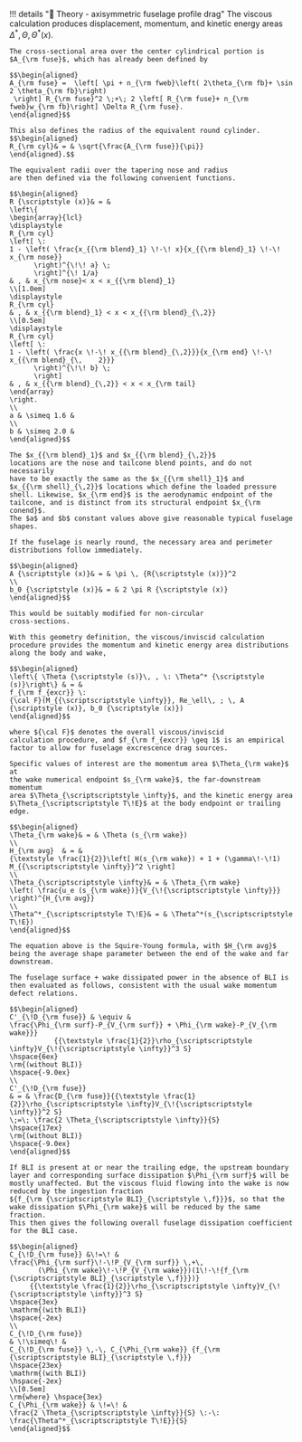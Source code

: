 !!! details "📖 Theory - axisymmetric fuselage profile drag" 
    The viscous calculation
    produces displacement, momentum, and kinetic energy areas
    $\Delta^*, \Theta, \Theta^* {\scriptstyle (x)}$.

    The cross-sectional area over the center cylindrical portion is
    $A_{\rm fuse}$, which has already been defined by

    $$\begin{aligned}
    A_{\rm fuse} =  \left[ \pi + n_{\rm fweb}\left( 2\theta_{\rm fb}+ \sin 2 \theta_{\rm fb}\right) 
     \right] R_{\rm fuse}^2 \;+\; 2 \left[ R_{\rm fuse}+ n_{\rm fweb}w_{\rm fb}\right] \Delta R_{\rm fuse}.
    \end{aligned}$$ 

    This also defines the radius of the equivalent round cylinder. 
    $$\begin{aligned}
    R_{\rm cyl}& = & \sqrt{\frac{A_{\rm fuse}}{\pi}}
    \end{aligned}.$$ 
    
    The equivalent radii over the tapering nose and radius
    are then defined via the following convenient functions.
    
    $$\begin{aligned}
    R {\scriptstyle (x)}& = &
    \left\{
    \begin{array}{lcl}
    \displaystyle
    R_{\rm cyl}
    \left[ \: 
    1 - \left( \frac{x_{{\rm blend}_1} \!-\! x}{x_{{\rm blend}_1} \!-\! x_{\rm nose}} 
          \right)^{\!\! a} \;
          \right]^{\! 1/a}
    & , & x_{\rm nose}< x < x_{{\rm blend}_1} 
    \\[1.0em]
    \displaystyle
    R_{\rm cyl}
    & , & x_{{\rm blend}_1} < x < x_{{\rm blend}_{\,2}}
    \\[0.5em]
    \displaystyle
    R_{\rm cyl}
    \left[ \:
    1 - \left( \frac{x \!-\! x_{{\rm blend}_{\,2}}}{x_{\rm end} \!-\! x_{{\rm blend}_{\,    2}}} 
          \right)^{\!\! b} \;
          \right]
    & , & x_{{\rm blend}_{\,2}} < x < x_{\rm tail}
    \end{array}
    \right.
    \\
    a & \simeq 1.6 &
    \\
    b & \simeq 2.0 &
    \end{aligned}$$

    The $x_{{\rm blend}_1}$ and $x_{{\rm blend}_{\,2}}$
    locations are the nose and tailcone blend points, and do not necessarily
    have to be exactly the same as the $x_{{\rm shell}_1}$ and
    $x_{{\rm shell}_{\,2}}$ locations which define the loaded pressure
    shell. Likewise, $x_{\rm end}$ is the aerodynamic endpoint of the
    tailcone, and is distinct from its structural endpoint $x_{\rm conend}$.
    The $a$ and $b$ constant values above give reasonable typical fuselage
    shapes.
    
    If the fuselage is nearly round, the necessary area and perimeter
    distributions follow immediately. 

    $$\begin{aligned}
    A {\scriptstyle (x)}& = & \pi \, {R{\scriptstyle (x)}}^2
    \\
    b_0 {\scriptstyle (x)}& = & 2 \pi R {\scriptstyle (x)}
    \end{aligned}$$ 
    
    This would be suitably modified for non-circular
    cross-sections.
    
    With this geometry definition, the viscous/inviscid calculation
    procedure provides the momentum and kinetic energy area distributions
    along the body and wake,

    $$\begin{aligned}
    \left\{ \Theta {\scriptstyle (s)}\, , \: \Theta^* {\scriptstyle (s)}\right\} & = &
    f_{\rm f_{excr}} \:
    {\cal F}(M_{{\scriptscriptstyle \infty}}, Re_\ell\, ; \, A {\scriptstyle (x)}, b_0 {\scriptstyle (x)})
    \end{aligned}$$ 
    
    where ${\cal F}$ denotes the overall viscous/inviscid
    calculation procedure, and $f_{\rm f_{excr}} \geq 1$ is an empirical
    factor to allow for fuselage excrescence drag sources.
    
    Specific values of interest are the momentum area $\Theta_{\rm wake}$ at
    the wake numerical endpoint $s_{\rm wake}$, the far-downstream momentum
    area $\Theta_{\scriptscriptstyle \infty}$, and the kinetic energy area
    $\Theta_{\scriptscriptstyle T\!E}$ at the body endpoint or trailing
    edge. 

    $$\begin{aligned}
    \Theta_{\rm wake}& = & \Theta (s_{\rm wake}) 
    \\
    H_{\rm avg}  & = & 
    {\textstyle \frac{1}{2}}\left[ H(s_{\rm wake}) + 1 + (\gamma\!-\!1) M_{{\scriptscriptstyle \infty}}^2 \right]
    \\
    \Theta_{\scriptscriptstyle \infty}& = & \Theta_{\rm wake}
    \left( \frac{u_e (s_{\rm wake})}{V_{\!{\scriptscriptstyle \infty}}} \right)^{H_{\rm avg}} 
    \\
    \Theta^*_{\scriptscriptstyle T\!E}& = & \Theta^*(s_{\scriptscriptstyle T\!E}) 
    \end{aligned}$$ 
    
    The equation above is the Squire-Young formula, with $H_{\rm avg}$
    being the average shape parameter between the end of the wake and far
    downstream.
    
    The fuselage surface + wake dissipated power in the absence of BLI is
    then evaluated as follows, consistent with the usual wake momentum defect relations. 

    $$\begin{aligned}
    C'_{\!D_{\rm fuse}} & \equiv &
    \frac{\Phi_{\rm surf}-P_{V_{\rm surf}} + \Phi_{\rm wake}-P_{V_{\rm wake}}}
               {{\textstyle \frac{1}{2}}\rho_{\scriptscriptstyle \infty}V_{\!{\scriptscriptstyle \infty}}^3 S} 
    \hspace{6ex}
    \rm{(without BLI)}
    \hspace{-9.0ex}
    \\
    C'_{\!D_{\rm fuse}}
    & = & \frac{D_{\rm fuse}}{{\textstyle \frac{1}{2}}\rho_{\scriptscriptstyle \infty}V_{\!{\scriptscriptstyle \infty}}^2 S}
    \;=\; \frac{2 \Theta_{\scriptscriptstyle \infty}}{S} 
    \hspace{17ex}
    \rm{(without BLI)}
    \hspace{-9.0ex}
    \end{aligned}$$
    
    If BLI is present at or near the trailing edge, the upstream boundary
    layer and corresponding surface dissipation $\Phi_{\rm surf}$ will be
    mostly unaffected. But the viscous fluid flowing into the wake is now
    reduced by the ingestion fraction
    ${f_{\rm {\scriptscriptstyle BLI}_{\scriptstyle \,f}}}$, so that the
    wake dissipation $\Phi_{\rm wake}$ will be reduced by the same fraction.
    This then gives the following overall fuselage dissipation coefficient
    for the BLI case. 

    $$\begin{aligned}
    C_{\!D_{\rm fuse}} &\!=\! &
    \frac{\Phi_{\rm surf}\!-\!P_{V_{\rm surf}} \,+\, 
           (\Phi_{\rm wake}\!-\!P_{V_{\rm wake}})(1\!-\!{f_{\rm {\scriptscriptstyle BLI}_{\scriptstyle \,f}}})}
         {{\textstyle \frac{1}{2}}\rho_{\scriptscriptstyle \infty}V_{\!{\scriptscriptstyle \infty}}^3 S} 
    \hspace{3ex}
    \mathrm{(with BLI)}
    \hspace{-2ex}
    \\
    C_{\!D_{\rm fuse}} 
    & \!\simeq\! &
    C_{\!D_{\rm fuse}} \,-\, C_{\Phi_{\rm wake}} {f_{\rm {\scriptscriptstyle BLI}_{\scriptstyle \,f}}}
    \hspace{23ex}
    \mathrm{(with BLI)}
    \hspace{-2ex}
    \\[0.5em]
    \rm{where} \hspace{3ex}
    C_{\Phi_{\rm wake}} & \!=\! & 
    \frac{2 \Theta_{\scriptscriptstyle \infty}}{S} \:-\: \frac{\Theta^*_{\scriptscriptstyle T\!E}}{S} 
    \end{aligned}$$
